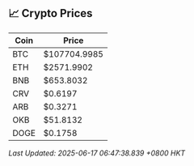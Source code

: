 ## 📈 Crypto Prices

| Coin | Price |
| ---- | ----- |
| BTC | $107704.9985 |
| ETH | $2571.9902 |
| BNB | $653.8032 |
| CRV | $0.6197 |
| ARB | $0.3271 |
| OKB | $51.8132 |
| DOGE | $0.1758 |

_Last Updated: 2025-06-17 06:47:38.839 +0800 HKT_